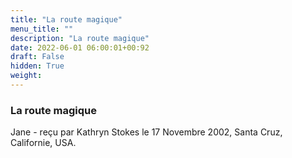 ```yaml
---
title: "La route magique"
menu_title: ""
description: "La route magique"
date: 2022-06-01 06:00:01+00:92
draft: False
hidden: True
weight:
---
```

### La route magique

Jane - reçu par Kathryn Stokes le 17 Novembre 2002, Santa Cruz, Californie, USA.
